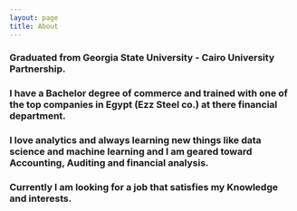 ```yaml
---
layout: page
title: About
---
```



### **Graduated from Georgia State University - Cairo University Partnership.**

### **I have a Bachelor degree of commerce and trained with one of the top companies in Egypt (Ezz Steel co.) at there financial department.**

### **I love analytics and always learning new things like data science and machine learning and I am geared toward Accounting, Auditing and financial analysis.**

### **Currently I am looking for a job that satisfies my Knowledge and interests.**
